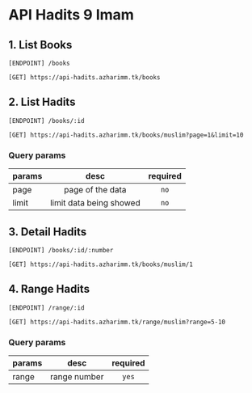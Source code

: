 # API Hadits 9 Imam

## 1. List Books
```
[ENDPOINT] /books
```
```
[GET] https://api-hadits.azharimm.tk/books
```

## 2. List Hadits
```
[ENDPOINT] /books/:id
```
```
[GET] https://api-hadits.azharimm.tk/books/muslim?page=1&limit=10
```
### Query params
| params        | desc | required |
| --------------- |:---------:|:---------:|
| page | page of the data | `no` |
| limit | limit data being showed | `no` |

## 3. Detail Hadits
```
[ENDPOINT] /books/:id/:number
```
```
[GET] https://api-hadits.azharimm.tk/books/muslim/1
```

## 4. Range Hadits
```
[ENDPOINT] /range/:id
```
```
[GET] https://api-hadits.azharimm.tk/range/muslim?range=5-10
```
### Query params
| params        | desc | required |
| --------------- |:---------:|:---------:|
| range | range number | `yes` |
